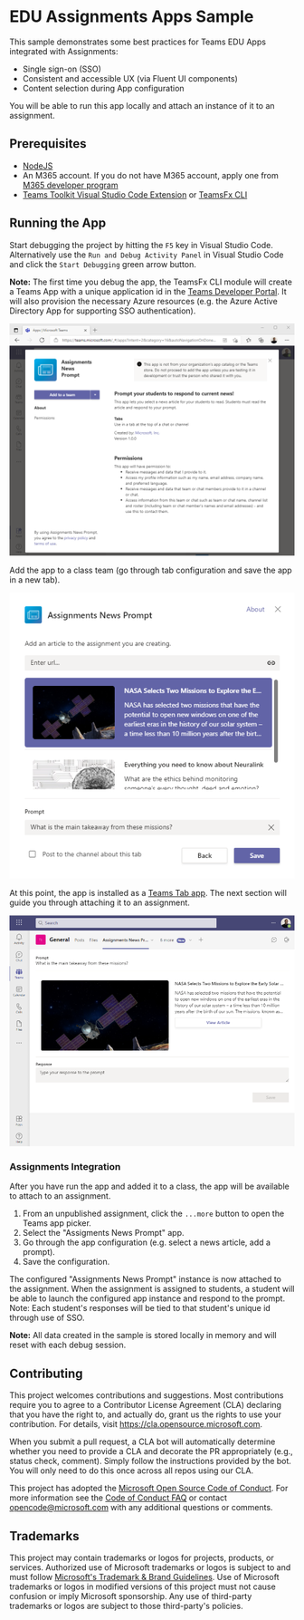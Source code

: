 # EDU Assignments Apps Sample

This sample demonstrates some best practices for Teams EDU Apps integrated with Assignments:
- Single sign-on (SSO)
- Consistent and accessible UX (via Fluent UI components)
- Content selection during App configuration


You will be able to run this app locally and attach an instance of it to an assignment.

## Prerequisites

- [NodeJS](https://nodejs.org/en/)
- An M365 account. If you do not have M365 account, apply one from [M365 developer program](https://developer.microsoft.com/en-us/microsoft-365/dev-program)
- [Teams Toolkit Visual Studio Code Extension](https://aka.ms/teams-toolkit) or [TeamsFx CLI](https://aka.ms/teamsfx-cli)

## Running the App

Start debugging the project by hitting the `F5` key in Visual Studio Code. Alternatively use the `Run and Debug Activity Panel` in Visual Studio Code and click the `Start Debugging` green arrow button.

<b>Note:</b> The first time you debug the app, the TeamsFx CLI module will create a Teams App with a unique application id in the [Teams Developer Portal](https://dev.teams.microsoft.com/home). It will also provision the necessary Azure resources (e.g. the Azure Active Directory App for supporting SSO authentication).

![Running the App](RunningTheApp.png)

Add the app to a class team (go through tab configuration and save the app in a new tab).

![Configuring the App](ConfiguringTheApp.png)

At this point, the app is installed as a [Teams Tab app](https://docs.microsoft.com/en-us/microsoftteams/platform/tabs/what-are-tabs).
The next section will guide you through attaching it to an assignment.

![App added to a Tab](InstalledApp.png)

### Assignments Integration

After you have run the app and added it to a class, the app will be available to attach to an assignment.
1. From an unpublished assignment, click the `...more` button to open the Teams app picker.
2. Select the "Assigments News Prompt" app.
3. Go through the app configuration (e.g. select a news article, add a prompt).
4. Save the configuration.

The configured "Assignments News Prompt" instance is now attached to the assignment. When the assignment is assigned to students, a student will be able to launch the configured app instance and respond to the prompt. Note: Each student's responses will be tied to that student's unique id through use of SSO.

<b>Note:</b> All data created in the sample is stored locally in memory and will reset with each debug session.


## Contributing

This project welcomes contributions and suggestions.  Most contributions require you to agree to a
Contributor License Agreement (CLA) declaring that you have the right to, and actually do, grant us
the rights to use your contribution. For details, visit https://cla.opensource.microsoft.com.

When you submit a pull request, a CLA bot will automatically determine whether you need to provide
a CLA and decorate the PR appropriately (e.g., status check, comment). Simply follow the instructions
provided by the bot. You will only need to do this once across all repos using our CLA.

This project has adopted the [Microsoft Open Source Code of Conduct](https://opensource.microsoft.com/codeofconduct/).
For more information see the [Code of Conduct FAQ](https://opensource.microsoft.com/codeofconduct/faq/) or
contact [opencode@microsoft.com](mailto:opencode@microsoft.com) with any additional questions or comments.

## Trademarks

This project may contain trademarks or logos for projects, products, or services. Authorized use of Microsoft 
trademarks or logos is subject to and must follow 
[Microsoft's Trademark & Brand Guidelines](https://www.microsoft.com/en-us/legal/intellectualproperty/trademarks/usage/general).
Use of Microsoft trademarks or logos in modified versions of this project must not cause confusion or imply Microsoft sponsorship.
Any use of third-party trademarks or logos are subject to those third-party's policies.
